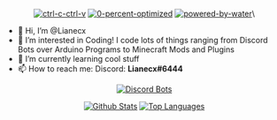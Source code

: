 <div align="center">
  
[![ctrl-c-ctrl-v](https://forthebadge.com/images/badges/ctrl-c-ctrl-v.svg)](https://forthebadge.com) [![0-percent-optimized](https://forthebadge.com/images/badges/0-percent-optimized.svg)](https://forthebadge.com) [![powered-by-water](https://forthebadge.com/images/badges/powered-by-water.svg)](https://forthebadge.com)\
 
</div>

- 👋 Hi, I’m @Lianecx
- 👀 I’m interested in Coding! I code lots of things ranging from Discord Bots over Arduino Programs to Minecraft Mods and Plugins
- 🌱 I’m currently learning cool stuff
- 📫 How to reach me: Discord: **Lianecx#6444**

<div align="center">
 
[![Discord Bots](https://top.gg/api/widget/712759741528408064.svg)](https://top.gg/bot/712759741528408064)
  
[![Github Stats](https://github-readme-stats.vercel.app/api?username=Lianecx&show_icons=true&count_private=true&include_all_commits=true&theme=dark)](https://github.com/anuraghazra/github-readme-stats)
[![Top Languages](https://github-readme-stats.vercel.app/api/top-langs/?username=Lianecx&langs_count=10&layout=compact&theme=dark)](https://github.com/anuraghazra/github-readme-stats)
  
</div>
